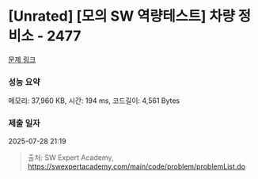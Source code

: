 # [Unrated] [모의 SW 역량테스트] 차량 정비소 - 2477 

[문제 링크](https://swexpertacademy.com/main/code/problem/problemDetail.do?contestProbId=AV6c6bgaIuoDFAXy) 

### 성능 요약

메모리: 37,960 KB, 시간: 194 ms, 코드길이: 4,561 Bytes

### 제출 일자

2025-07-28 21:19



> 출처: SW Expert Academy, https://swexpertacademy.com/main/code/problem/problemList.do
